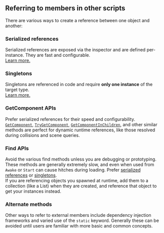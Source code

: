 ## Referring to members in other scripts

There are various ways to create a reference between one object and another:

### Serialized references
Serialized references are exposed via the inspector and are defined per-instance. They are fast and configurable.  
[Learn more.](References/Serialized%20References.md)

### Singletons
Singletons are referenced in code and require **only one instance** of the target type.  
[Learn more.](References/Singletons.md)

### GetComponent APIs
Prefer serialized references for their speed and configurability. [`GetComponent`](https://docs.unity3d.com/ScriptReference/GameObject.GetComponent.html), [`TryGetComponent`](https://docs.unity3d.com/ScriptReference/GameObject.TryGetComponent.html),
[`GetComponentInChildren`](https://docs.unity3d.com/ScriptReference/Component.GetComponentInChildren.html), and other similar methods are perfect for dynamic runtime references, like those resolved during collisions and scene queries.

### Find APIs
Avoid the various find methods unless you are debugging or prototyping. These methods are generally extremely slow, and even when used from `Awake` or `Start` can cause hitches during loading. Prefer [serialized references](References/Serialized%20References.md) or [singletons](References/Singletons.md).  
If you are referencing objects you spawned at runtime, add them to a collection (like a List) when they are created, and reference that object to get your instances instead.

### Alternate methods
Other ways to refer to external members include dependency injection frameworks and varied use of the `static` keyword. Generally these can be avoided until users are familiar with more basic and common concepts.